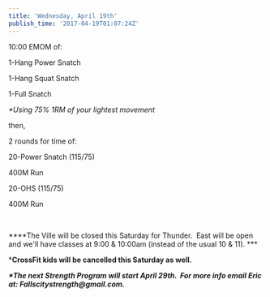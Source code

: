 ```yaml
---
title: 'Wednesday, April 19th'
publish_time: '2017-04-19T01:07:24Z'
---
```


10:00 EMOM of:

1-Hang Power Snatch

1-Hang Squat Snatch

1-Full Snatch

*\*Using 75% 1RM of your lightest movement*

then,

2 rounds for time of:

20-Power Snatch (115/75)

400M Run

20-OHS (115/75)

400M Run

 

***\*The Ville will be closed this Saturday for Thunder.  East will be
open and we'll have classes at 9:00 & 10:00am (instead of the usual 10 &
11). ***

\***CrossFit kids will be cancelled this Saturday as well.**

***\*The next Strength Program will start April 29th.  For more info
email Eric at: Fallscitystrength\@gmail.com.***
